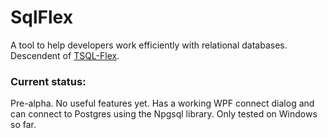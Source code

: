 SqlFlex
=======

A tool to help developers work efficiently with relational databases.  Descendent of [TSQL-Flex](https://github.com/nycdotnet/TSqlFlex).

### Current status:
Pre-alpha.  No useful features yet.
Has a working WPF connect dialog and can connect to Postgres using the Npgsql library.  Only tested on Windows so far.  
